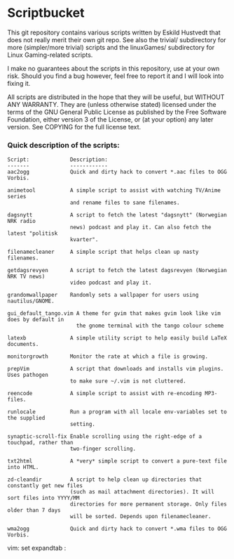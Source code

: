 # Scriptbucket

This git repository contains various scripts written by Eskild Hustvedt
that does not really merit their own git repo. See also the trivial/
subdirectory for more (simpler/more trivial) scripts and the linuxGames/
subdirectory for Linux Gaming-related scripts.

I make no guarantees about the scripts in this repository, use at your own
risk. Should you find a bug however, feel free to report it and I will look
into fixing it.

All scripts are distributed in the hope that they will be useful, but WITHOUT
ANY WARRANTY. They are (unless otherwise stated) licensed under the terms of
the GNU General Public License as published by the Free Software Foundation,
either version 3 of the License, or (at your option) any later version. See
COPYING for the full license text.

### Quick description of the scripts:

    Script:             Description:
    -------             ------------
    aac2ogg             Quick and dirty hack to convert *.aac files to OGG Vorbis.
    
    animetool           A simple script to assist with watching TV/Anime series
                        and rename files to sane filenames.
    
    dagsnytt            A script to fetch the latest "dagsnytt" (Norwegian NRK radio
                        news) podcast and play it. Can also fetch the latest "politisk
                        kvarter".
    
    filenamecleaner     A simple script that helps clean up nasty filenames.
    
    getdagsrevyen       A script to fetch the latest dagsrevyen (Norwegian NRK TV news)
                        video podcast and play it.
    
    grandomwallpaper    Randomly sets a wallpaper for users using nautilus/GNOME.

    gui_default_tango.vim A theme for gvim that makes gvim look like vim does by default in
                          the gnome terminal with the tango colour scheme
    
    latexb              A simple utility script to help easily build LaTeX documents.
    
    monitorgrowth       Monitor the rate at which a file is growing.

    prepVim             A script that downloads and installs vim plugins. Uses pathogen
                        to make sure ~/.vim is not cluttered.
    
    reencode            A simple script to assist with re-encoding MP3-files.
    
    runlocale           Run a program with all locale env-variables set to the supplied
                        setting.
    
    synaptic-scroll-fix Enable scrolling using the right-edge of a touchpad, rather than
                        two-finger scrolling.
    
    txt2html            A *very* simple script to convert a pure-text file into HTML.

    zd-cleandir         A script to help clean up directories that constantly get new files
                        (such as mail attachment directories). It will sort files into YYYY/MM
                        directories for more permanent storage. Only files older than 7 days
                        will be sorted. Depends upon filenamecleaner.
    
    wma2ogg             Quick and dirty hack to convert *.wma files to OGG Vorbis.

vim: set expandtab :
